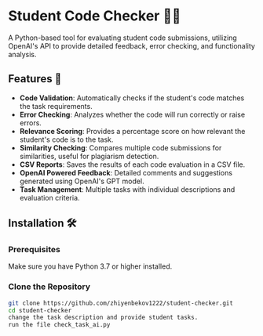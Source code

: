 # Student Code Checker 🧑‍💻

A Python-based tool for evaluating student code submissions, utilizing OpenAI's API to provide detailed feedback, error checking, and functionality analysis.

## Features 🚀

- **Code Validation**: Automatically checks if the student's code matches the task requirements.
- **Error Checking**: Analyzes whether the code will run correctly or raise errors.
- **Relevance Scoring**: Provides a percentage score on how relevant the student's code is to the task.
- **Similarity Checking**: Compares multiple code submissions for similarities, useful for plagiarism detection.
- **CSV Reports**: Saves the results of each code evaluation in a CSV file.
- **OpenAI Powered Feedback**: Detailed comments and suggestions generated using OpenAI's GPT model.
- **Task Management**: Multiple tasks with individual descriptions and evaluation criteria.

## Installation 🛠

### Prerequisites

Make sure you have Python 3.7 or higher installed.

### Clone the Repository

```bash
git clone https://github.com/zhiyenbekov1222/student-checker.git
cd student-checker
change the task description and provide student tasks.
run the file check_task_ai.py
